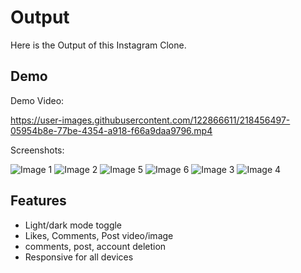 
# Output

Here is the Output of this Instagram Clone.


## Demo

Demo Video:

https://user-images.githubusercontent.com/122866611/218456497-05954b8e-77be-4354-a918-f66a9daa9796.mp4

Screenshots:

![Image 1](https://user-images.githubusercontent.com/122866611/218429286-61751145-680c-4277-8c2e-a696657cb525.png)
![Image 2](https://user-images.githubusercontent.com/122866611/218429719-6a560c05-a57f-409b-b89e-e6d1f29f1c2a.png)
![Image 5](https://user-images.githubusercontent.com/122866611/218431436-62166c96-363a-4de1-bf15-def5151ade27.png)
![Image 6](https://user-images.githubusercontent.com/122866611/218430711-6ed3d965-1596-4a9e-9450-152046d12a4c.png)
![Image 3](https://user-images.githubusercontent.com/122866611/218429917-aefab0fd-6d7a-4f3e-9286-b2fd23f605ec.png)
![Image 4](https://user-images.githubusercontent.com/122866611/218429911-576ab65d-9ba6-4da5-af5b-09631eed1528.png)


## Features

- Light/dark mode toggle
- Likes, Comments, Post video/image
- comments, post, account deletion
- Responsive for all devices
